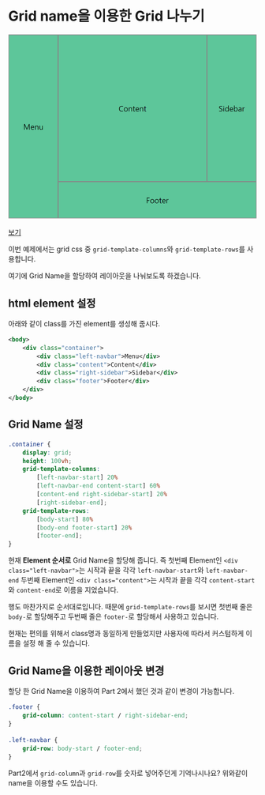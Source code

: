 # Grid name을 이용한 Grid 나누기
![grid4](/assets/grid4.PNG)

[보기]()

이번 예제에서는 grid css 중 `grid-template-columns`와 `grid-template-rows`를 사용합니다.

여기에 Grid Name을 할당하여 레이아웃을 나눠보도록 하겠습니다.

## html element 설정
아래와 같이 class를 가진 element를 생성해 줍시다.
```xml
<body>
    <div class="container">
        <div class="left-navbar">Menu</div>
        <div class="content">Content</div>
        <div class="right-sidebar">Sidebar</div>
        <div class="footer">Footer</div>
    </div>
</body>
```

## Grid Name 설정
```css
.container {
    display: grid;
    height: 100vh;
    grid-template-columns:
        [left-navbar-start] 20%
        [left-navbar-end content-start] 60%
        [content-end right-sidebar-start] 20%
        [right-sidebar-end];
    grid-template-rows:
        [body-start] 80%
        [body-end footer-start] 20%
        [footer-end];
}
```

현재 **Element 순서로** Grid Name을 할당해 줍니다.
즉 첫번째 Element인 `<div class="left-navbar">`는 시작과 끝을 각각 `left-navbar-start`와 `left-navbar-end`
두번째 Element인 `<div class="content">`는 시작과 끝을 각각 `content-start`와 `content-end`로 이름을 지었습니다.

행도 마찬가지로 순서대로입니다. 때문에 `grid-template-rows`를 보시면 첫번째 줄은 `body-`로 할당해주고 두번째 줄은 `footer-`로 할당해서 사용하고 있습니다.

현재는 편의를 위해서 class명과 동일하게 만들었지만 사용자에 따라서 커스텀하게 이름을 설정 해 줄 수 있습니다.

## Grid Name을 이용한 레이아웃 변경
할당 한 Grid Name을 이용하여 Part 2에서 했던 것과 같이 변경이 가능합니다.

```css
.footer {
    grid-column: content-start / right-sidebar-end;
}

.left-navbar {
    grid-row: body-start / footer-end;
}
```

Part2에서 `grid-column`과 `grid-row`를 숫자로 넣어주던게 기억나시나요? 위와같이 name을 이용할 수도 있습니다.

